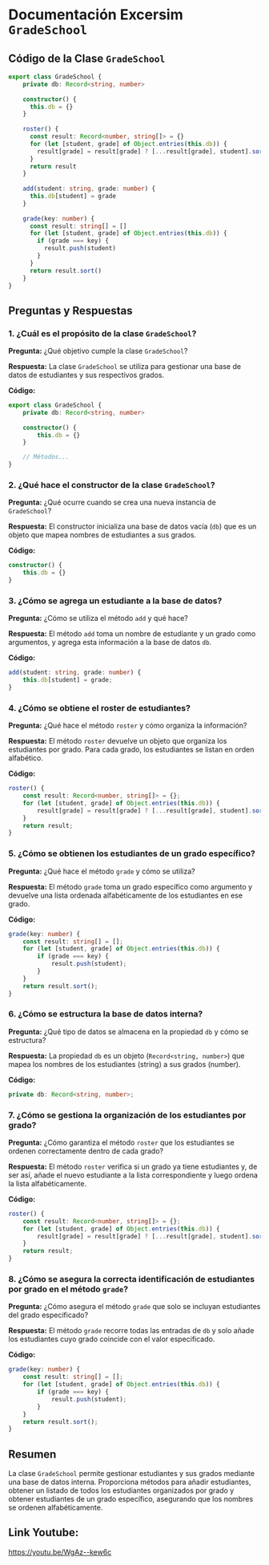 
# Documentación Excersim `GradeSchool`

## Código de la Clase `GradeSchool`

```typescript
export class GradeSchool {
    private db: Record<string, number>
  
    constructor() {
      this.db = {}
    }
    
    roster() {
      const result: Record<number, string[]> = {}
      for (let [student, grade] of Object.entries(this.db)) {
        result[grade] = result[grade] ? [...result[grade], student].sort() : [student]
      }
      return result
    }
  
    add(student: string, grade: number) {
      this.db[student] = grade
    }
  
    grade(key: number) {
      const result: string[] = []
      for (let [student, grade] of Object.entries(this.db)) {
        if (grade === key) {
          result.push(student)
        }
      }
      return result.sort()
    }
}
```

## Preguntas y Respuestas

### 1. ¿Cuál es el propósito de la clase `GradeSchool`?

**Pregunta:** ¿Qué objetivo cumple la clase `GradeSchool`?

**Respuesta:** La clase `GradeSchool` se utiliza para gestionar una base de datos de estudiantes y sus respectivos grados.

**Código:**
```typescript
export class GradeSchool {
    private db: Record<string, number>
  
    constructor() {
        this.db = {}
    }

    // Métodos...
}
```

### 2. ¿Qué hace el constructor de la clase `GradeSchool`?

**Pregunta:** ¿Qué ocurre cuando se crea una nueva instancia de `GradeSchool`?

**Respuesta:** El constructor inicializa una base de datos vacía (`db`) que es un objeto que mapea nombres de estudiantes a sus grados.

**Código:**
```typescript
constructor() {
    this.db = {}
}
```

### 3. ¿Cómo se agrega un estudiante a la base de datos?

**Pregunta:** ¿Cómo se utiliza el método `add` y qué hace?

**Respuesta:** El método `add` toma un nombre de estudiante y un grado como argumentos, y agrega esta información a la base de datos `db`.

**Código:**
```typescript
add(student: string, grade: number) {
    this.db[student] = grade;
}
```

### 4. ¿Cómo se obtiene el roster de estudiantes?

**Pregunta:** ¿Qué hace el método `roster` y cómo organiza la información?

**Respuesta:** El método `roster` devuelve un objeto que organiza los estudiantes por grado. Para cada grado, los estudiantes se listan en orden alfabético.

**Código:**
```typescript
roster() {
    const result: Record<number, string[]> = {};
    for (let [student, grade] of Object.entries(this.db)) {
        result[grade] = result[grade] ? [...result[grade], student].sort() : [student];
    }
    return result;
}
```

### 5. ¿Cómo se obtienen los estudiantes de un grado específico?

**Pregunta:** ¿Qué hace el método `grade` y cómo se utiliza?

**Respuesta:** El método `grade` toma un grado específico como argumento y devuelve una lista ordenada alfabéticamente de los estudiantes en ese grado.

**Código:**
```typescript
grade(key: number) {
    const result: string[] = [];
    for (let [student, grade] of Object.entries(this.db)) {
        if (grade === key) {
            result.push(student);
        }
    }
    return result.sort();
}
```

### 6. ¿Cómo se estructura la base de datos interna?

**Pregunta:** ¿Qué tipo de datos se almacena en la propiedad `db` y cómo se estructura?

**Respuesta:** La propiedad `db` es un objeto (`Record<string, number>`) que mapea los nombres de los estudiantes (string) a sus grados (number).

**Código:**
```typescript
private db: Record<string, number>;
```

### 7. ¿Cómo se gestiona la organización de los estudiantes por grado?

**Pregunta:** ¿Cómo garantiza el método `roster` que los estudiantes se ordenen correctamente dentro de cada grado?

**Respuesta:** El método `roster` verifica si un grado ya tiene estudiantes y, de ser así, añade el nuevo estudiante a la lista correspondiente y luego ordena la lista alfabéticamente.

**Código:**
```typescript
roster() {
    const result: Record<number, string[]> = {};
    for (let [student, grade] of Object.entries(this.db)) {
        result[grade] = result[grade] ? [...result[grade], student].sort() : [student];
    }
    return result;
}
```

### 8. ¿Cómo se asegura la correcta identificación de estudiantes por grado en el método `grade`?

**Pregunta:** ¿Cómo asegura el método `grade` que solo se incluyan estudiantes del grado especificado?

**Respuesta:** El método `grade` recorre todas las entradas de `db` y solo añade los estudiantes cuyo grado coincide con el valor especificado.

**Código:**
```typescript
grade(key: number) {
    const result: string[] = [];
    for (let [student, grade] of Object.entries(this.db)) {
        if (grade === key) {
            result.push(student);
        }
    }
    return result.sort();
}
```

## Resumen

La clase `GradeSchool` permite gestionar estudiantes y sus grados mediante una base de datos interna. Proporciona métodos para añadir estudiantes, obtener un listado de todos los estudiantes organizados por grado y obtener estudiantes de un grado específico, asegurando que los nombres se ordenen alfabéticamente.

## Link Youtube:
https://youtu.be/WgAz--kew6c